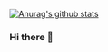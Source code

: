 [![Anurag's github stats](https://github-readme-stats.vercel.app/api?username=YGragon)](https://github.com/anuraghazra/github-readme-stats)
### Hi there 👋

<!--
**YGragon/YGragon** is a ✨ _special_ ✨ repository because its `README.md` (this file) appears on your GitHub profile.

Here are some ideas to get you started:

- 🔭 I’m currently working on ...
- 🌱 I’m currently learning ...
- 👯 I’m looking to collaborate on ...
- 🤔 I’m looking for help with ...
- 💬 Ask me about ...
- 📫 How to reach me: ...
- 😄 Pronouns: ...
- ⚡ Fun fact: ...
-->
